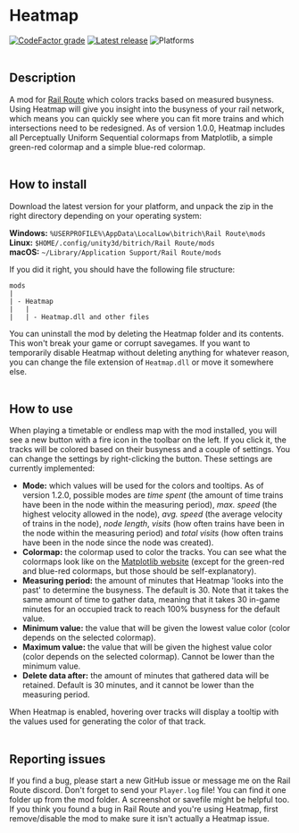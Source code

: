 # Heatmap
[![CodeFactor grade](https://img.shields.io/codefactor/grade/github/asdfcyber/heatmap)](https://www.codefactor.io/repository/github/asdfcyber/heatmap) [![Latest release](https://img.shields.io/github/v/release/asdfcyber/heatmap)](https://github.com/asdfcyber/heatmap/releases/latest) ![Platforms](https://img.shields.io/badge/platform-windows%20%7C%20macos%20%7C%20linux-blue) <br/><br/>


## Description
A mod for [Rail Route](https://railroute.bitrich.info/) which colors tracks based on measured busyness. Using Heatmap will give you insight into the busyness of your rail network, which means you can quickly see where you can fit more trains and which intersections need to be redesigned. As of version 1.0.0, Heatmap includes all Perceptually Uniform Sequential colormaps from Matplotlib, a simple green-red colormap and a simple blue-red colormap.<br/><br/>


## How to install
Download the latest version for your platform, and unpack the zip in the right directory depending on your operating system:

**Windows:** `%USERPROFILE%\AppData\LocalLow\bitrich\Rail Route\mods`  
**Linux:** `$HOME/.config/unity3d/bitrich/Rail Route/mods`  
**macOS:** `~/Library/Application Support/Rail Route/mods`

If you did it right, you should have the following file structure:
```
mods
|
| - Heatmap
|   |
|   | - Heatmap.dll and other files
```

You can uninstall the mod by deleting the Heatmap folder and its contents. This won't break your game or corrupt savegames. If you want to temporarily disable Heatmap without deleting anything for whatever reason, you can change the file extension of `Heatmap.dll` or move it somewhere else.<br/><br/>


## How to use
When playing a timetable or endless map with the mod installed, you will see a new button with a fire icon in the toolbar on the left. If you click it, the tracks will be colored based on their busyness and a couple of settings. You can change the settings by right-clicking the button. These settings are currently implemented:

- **Mode:** which values will be used for the colors and tooltips. As of version 1.2.0, possible modes are *time spent* (the amount of time trains have been in the node within the measuring period), *max. speed* (the highest velocity allowed in the node), *avg. speed* (the average velocity of trains in the node), *node length*, *visits* (how often trains have been in the node within the measuring period) and *total visits* (how often trains have been in the node since the node was created).
- **Colormap:** the colormap used to color the tracks. You can see what the colormaps look like on the [Matplotlib website](https://matplotlib.org/stable/tutorials/colors/colormaps.html#sequential) (except for the green-red and blue-red colormaps, but those should be self-explanatory).
- **Measuring period:** the amount of minutes that Heatmap 'looks into the past' to determine the busyness. The default is 30. Note that it takes the same amount of time to gather data, meaning that it takes 30 in-game minutes for an occupied track to reach 100% busyness for the default value.
- **Minimum value:** the value that will be given the lowest value color (color depends on the selected colormap).
- **Maximum value:** the value that will be given the highest value color (color depends on the selected colormap). Cannot be lower than the minimum value.
- **Delete data after:** the amount of minutes that gathered data will be retained. Default is 30 minutes, and it cannot be lower than the measuring period.


When Heatmap is enabled, hovering over tracks will display a tooltip with the values used for generating the color of that track.<br/><br/>



## Reporting issues
If you find a bug, please start a new GitHub issue or message me on the Rail Route discord. Don't forget to send your `Player.log` file! You can find it one folder up from the mod folder. A screenshot or savefile might be helpful too. If you think you found a bug in Rail Route and you're using Heatmap, first remove/disable the mod to make sure it isn't actually a Heatmap issue.
